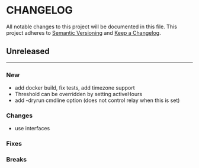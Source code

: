 # CHANGELOG

All notable changes to this project will be documented in this file.
This project adheres to [Semantic Versioning](http://semver.org/) and [Keep a Changelog](http://keepachangelog.com/).

## Unreleased
---

### New
* add docker build, fix tests, add timezone support
* Threshold can be overridden by setting activeHours
* add -dryrun cmdline option (does not control relay when this is set)

### Changes
* use interfaces

### Fixes

### Breaks



